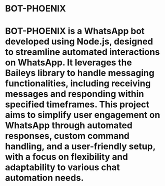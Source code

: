 # BOT-PHOENIX
# BOT-PHOENIX is a WhatsApp bot developed using Node.js, designed to streamline automated interactions on WhatsApp. It leverages the Baileys library to handle messaging functionalities, including receiving messages and responding within specified timeframes. This project aims to simplify user engagement on WhatsApp through automated responses, custom command handling, and a user-friendly setup, with a focus on flexibility and adaptability to various chat automation needs.
